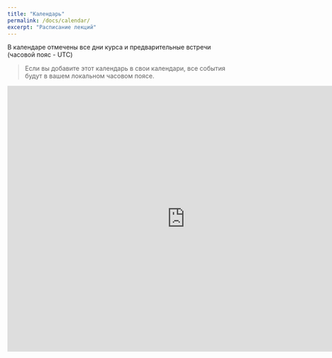 ```yaml
---
title: "Календарь"
permalink: /docs/calendar/
excerpt: "Расписание лекций"
---
```


В календаре отмечены все дни курса и предварительные встречи (часовой пояс - UTC)

> Если вы добавите этот календарь в свои календари, все события будут в вашем локальном часовом поясе.

<iframe src="https://calendar.google.com/calendar/embed?src=t5547r8gqtip0ics7j021q3gvo%40group.calendar.google.com&ctz=Atlantic/Reykjavik" style="border: 0" width="800" height="600" frameborder="0" scrolling="no"></iframe>

